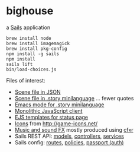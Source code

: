 # bighouse

a [Sails](http://sailsjs.org) application

    brew install node
    brew install imagemagick
    brew install pkg-config
    npm install -g sails
    npm install
    sails lift
    bin/load-choices.js

Files of interest:
* [Scene file in JSON](data/choices/test.json)
* [Scene file in .story minilanguage](data/choices/prison.story) ... fewer quotes
* [Emacs mode for .story minilanguage](emacs/story-mode.el)
* [Monolithic JavaScript client](assets/js/bighouse/bighouse.js)
* [EJS templates for status page](views/status)
* [Icons](assets/images/icons) from http://game-icons.net/
* [Music and sound FX](assets/sounds) mostly produced using [cfxr](http://thirdcog.eu/apps/cfxr)
* Sails REST API: [models](api/models), [controllers](api/controllers), [services](api/services)
* Sails config: [routes](config/routes.js), [policies](config/policies.js), [passport (auth)](config/passport.js)
